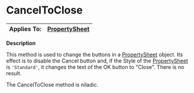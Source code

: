 




<h1 class="heading"><span class="name">CancelToClose</span></h1>

| Applies To: | [PropertySheet](../a-z/propertysheet.md) |
| --- | ---  |


**Description**


This method is used to change the buttons in a [PropertySheet](../a-z/propertysheet.md) object. Its effect is to disable the Cancel button and, if the Style of the [PropertySheet](../a-z/propertysheet.md) is `'Standard'`, it changes the text of the OK button to "Close". There is no result.


The CancelToClose method is niladic.



